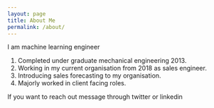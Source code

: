 ```yaml
---
layout: page
title: About Me
permalink: /about/
---
```


I am machine learning engineer

1. Completed under graduate mechanical engineering 2013.
2. Working in my current organisation from 2018 as sales engineer.
3. Introducing sales forecasting to my organisation.
4. Majorly worked in client facing roles.

If you want to reach out message through twitter or linkedin
